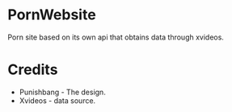 # PornWebsite
Porn site based on its own api that obtains data through xvideos.

# Credits
- Punishbang - The design.
- Xvideos - data source.

